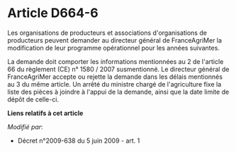 # Article D664-6

Les organisations de producteurs et associations d'organisations de producteurs peuvent demander au directeur général de
FranceAgriMer la modification de leur programme opérationnel pour les années suivantes. 

La demande doit comporter les informations mentionnées au 2 de l'article 66 du règlement (CE) n° 1580 / 2007 susmentionné. Le
directeur général de FranceAgriMer accepte ou rejette la demande dans les délais mentionnés au 3 du même article. Un arrêté
du ministre chargé de l'agriculture fixe la liste des pièces à joindre à l'appui de la demande, ainsi que la date limite de
dépôt de celle-ci.

**Liens relatifs à cet article**

_Modifié par_:

  - Décret n°2009-638 du 5 juin 2009 - art. 1
